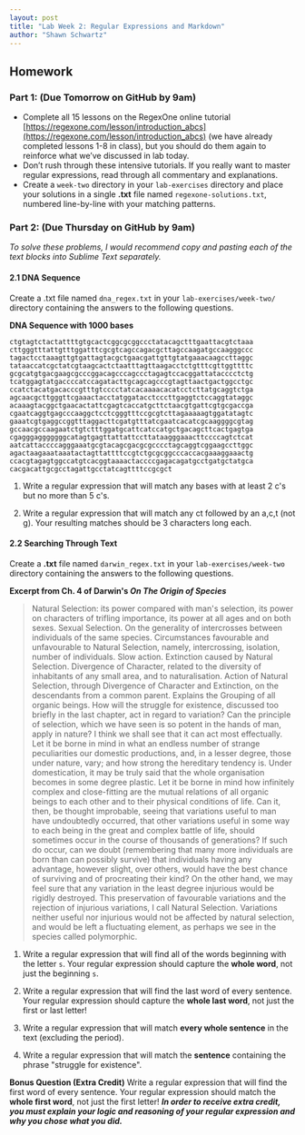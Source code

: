 ```yaml
---
layout: post
title: "Lab Week 2: Regular Expressions and Markdown"
author: "Shawn Schwartz"
---
```


## Homework

### Part 1: (Due Tomorrow on GitHub by 9am)

 - Complete all 15 lessons on the RegexOne online tutorial [https://regexone.com/lesson/introduction_abcs](https://regexone.com/lesson/introduction_abcs) (we have already completed lessons 1-8 in class), but you should do them again to reinforce what we’ve discussed in lab today.
 - Don’t rush through these intensive tutorials. If you really want to master regular expressions, read through all commentary and explanations.
 - Create a `week-two` directory in your `lab-exercises` directory and place your solutions in a single **.txt** file named `regexone-solutions.txt`, numbered line-by-line with your matching patterns.

### Part 2: (Due Thursday on GitHub by 9am)
*To solve these problems, I would recommend copy and pasting each of the text blocks into Sublime Text separately.*

#### 2.1 DNA Sequence
Create a .txt file named `dna_regex.txt` in your `lab-exercises/week-two/` directory containing the answers to the following questions.

**DNA Sequence with 1000 bases**
```
ctgtagtctactattttgtgcactcggcgcggccctatacagctttgaattacgtctaaa
cttgggtttattgtttggatttcgcgtcagccagacgcttagccaagatgccaagggccc
tagactcctaaagttgtgattagtacgctgaacgattgttgtatgaaacaagccttaggc
tataaccatcgctatcgtaagcactctaatttagttaagacctctgtttcgttggttttc
gcgcatgtgacgaagcgcccggacagcccagccctagagtccacggattatacccctctg
tcatggagtatgaccccatccagatacttgcagcagcccgtagttaactgactggcctgc
ccatctacatgacacccgtttgtcccctatcacaaaacacatcctcttatgcaggtctga
agcaacgcttgggttcgaaactacctatggatacctcccttgaggtctccaggtataggc
acaaagtacggctgaacactattcgagtcaccatgcttctaacgtgattcgtgcgaccga
cgaatcaggtgagcccaaggctcctcgggtttccgcgtcttagaaaaagtggatatagtc
gaaatcgtgaggccggtttaggacttcgatgtttatcgaatcacatcgcaaggggcgtag
gccaacgccaagaatctgtctttggatgcattcatccatgctgacagcttcactgagtga
cgagggagggggggcatagtgagttattattccttataagggaaacttccccagtctcat
aatcattaccccagggaaatgcgtacagcgacgcgcccctagcaggtcggaagccttggc
agactaagaaataaatactagttattttccgtctgcgcggcccaccacgaaaggaaactg
ccacgtagagtggccatgtcacggtaaaactaccccgagacagatgcctgatgctatgca
cacgacattgcgcctagattgcctatcagttttccgcgct
```

1. Write a regular expression that will match any bases with at least 2 c's but no more than 5 c's.

2. Write a regular expression that will match any ct followed by an a,c,t (not g). Your resulting matches should be 3 characters long each.

#### 2.2 Searching Through Text
Create a **.txt** file named `darwin_regex.txt` in your `lab-exercises/week-two` directory containing the answers to the following questions.

**Excerpt from Ch. 4 of Darwin's *On The Origin of Species***

> Natural Selection: its power compared with man's selection, its power on characters of trifling importance, its power at all ages and on both sexes. Sexual Selection. On the generality of intercrosses between individuals of the same species. Circumstances favourable and unfavourable to Natural Selection, namely, intercrossing, isolation, number of individuals. Slow action. Extinction caused by Natural Selection. Divergence of Character, related to the diversity of inhabitants of any small area, and to naturalisation. Action of Natural Selection, through Divergence of Character and Extinction, on the descendants from a common parent. Explains the Grouping of all organic beings. How will the struggle for existence, discussed too briefly in the last chapter, act in regard to variation? Can the principle of selection, which we have seen is so potent in the hands of man, apply in nature? I think we shall see that it can act most effectually. Let it be borne in mind in what an endless number of strange peculiarities our domestic productions, and, in a lesser degree, those under nature, vary; and how strong the hereditary tendency is. Under domestication, it may be truly said that the whole organisation becomes in some degree plastic. Let it be borne in mind how infinitely complex and close-fitting are the mutual relations of all organic beings to each other and to their physical conditions of life. Can it, then, be thought improbable, seeing that variations useful to man have undoubtedly occurred, that other variations useful in some way to each being in the great and complex battle of life, should sometimes occur in the course of thousands of generations? If such do occur, can we doubt (remembering that many more individuals are born than can possibly survive) that individuals having any advantage, however slight, over others, would have the best chance of surviving and of procreating their kind? On the other hand, we may feel sure that any variation in the least degree injurious would be rigidly destroyed. This preservation of favourable variations and the rejection of injurious variations, I call Natural Selection. Variations neither useful nor injurious would not be affected by natural selection, and would be left a fluctuating element, as perhaps we see in the species called polymorphic.

1. Write a regular expression that will find all of the words beginning with the letter `s`. Your regular expression should capture the **whole word**, not just the beginning `s`.

2. Write a regular expression that will find the last word of every sentence. Your regular expression should capture the **whole last word**, not just the first or last letter! 

3. Write a regular expression that will match **every whole sentence** in the text (excluding the period).

4. Write a regular expression that will match the **sentence** containing the phrase "struggle for existence".

**Bonus Question (Extra Credit)**
Write a regular expression that will find the first word of every sentence. Your regular expression should match the **whole first word**, not just the first letter! **_In order to receive extra credit, you must explain your logic and reasoning of your regular expression and why you chose what you did._**
